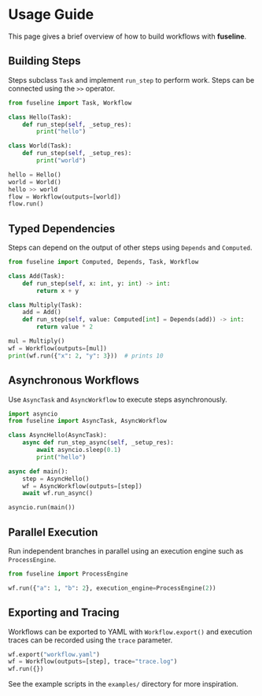 # Usage Guide

This page gives a brief overview of how to build workflows with **fuseline**.

## Building Steps

Steps subclass `Task` and implement `run_step` to perform work. Steps can be
connected using the `>>` operator.

```python
from fuseline import Task, Workflow

class Hello(Task):
    def run_step(self, _setup_res):
        print("hello")

class World(Task):
    def run_step(self, _setup_res):
        print("world")

hello = Hello()
world = World()
hello >> world
flow = Workflow(outputs=[world])
flow.run()
```

## Typed Dependencies

Steps can depend on the output of other steps using `Depends` and
`Computed`.

```python
from fuseline import Computed, Depends, Task, Workflow

class Add(Task):
    def run_step(self, x: int, y: int) -> int:
        return x + y

class Multiply(Task):
    add = Add()
    def run_step(self, value: Computed[int] = Depends(add)) -> int:
        return value * 2

mul = Multiply()
wf = Workflow(outputs=[mul])
print(wf.run({"x": 2, "y": 3}))  # prints 10
```

## Asynchronous Workflows

Use `AsyncTask` and `AsyncWorkflow` to execute steps asynchronously.

```python
import asyncio
from fuseline import AsyncTask, AsyncWorkflow

class AsyncHello(AsyncTask):
    async def run_step_async(self, _setup_res):
        await asyncio.sleep(0.1)
        print("hello")

async def main():
    step = AsyncHello()
    wf = AsyncWorkflow(outputs=[step])
    await wf.run_async()

asyncio.run(main())
```

## Parallel Execution

Run independent branches in parallel using an execution engine such as
`ProcessEngine`.

```python
from fuseline import ProcessEngine

wf.run({"a": 1, "b": 2}, execution_engine=ProcessEngine(2))
```

## Exporting and Tracing

Workflows can be exported to YAML with `Workflow.export()` and execution
traces can be recorded using the `trace` parameter.

```python
wf.export("workflow.yaml")
wf = Workflow(outputs=[step], trace="trace.log")
wf.run({})
```

See the example scripts in the `examples/` directory for more inspiration.
